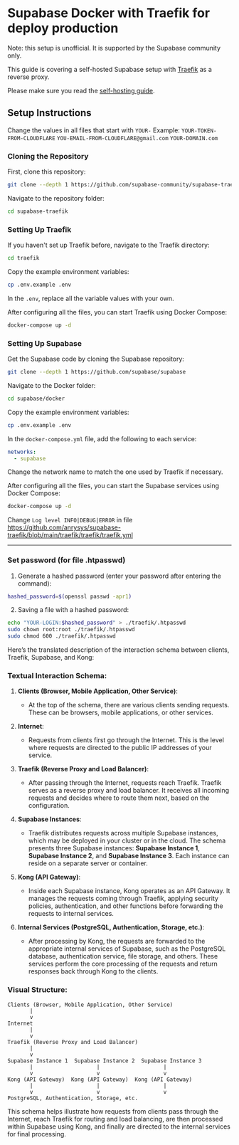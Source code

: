 # Supabase Docker with Traefik for deploy production

Note: this setup is unofficial. It is supported by the Supabase community only.

This guide is covering a self-hosted Supabase setup with [Traefik](https://github.com/traefik/traefik) as a reverse proxy.

Please make sure you read the [self-hosting guide](https://supabase.io/docs/guides/self-hosting#running-supabase).

## Setup Instructions

Change the values ​​in all files that start with `YOUR-`
Example:
      `YOUR-TOKEN-FROM-CLOUDFLARE`
      `YOU-EMAIL-FROM-CLOUDFLARE@gmail.com`
      `YOUR-DOMAIN.com`

### Cloning the Repository

First, clone this repository:

```bash
git clone --depth 1 https://github.com/supabase-community/supabase-traefik
```

Navigate to the repository folder:
```bash
cd supabase-traefik
```

### Setting Up Traefik

If you haven't set up Traefik before, navigate to the Traefik directory:

```bash
cd traefik
```

Copy the example environment variables:

```bash
cp .env.example .env
```

In the `.env`, replace all the variable values with your own.


After configuring all the files, you can start Traefik using Docker Compose:

```bash
docker-compose up -d
```

### Setting Up Supabase

Get the Supabase code by cloning the Supabase repository:

```bash
git clone --depth 1 https://github.com/supabase/supabase
```

Navigate to the Docker folder:

```bash
cd supabase/docker
```

Copy the example environment variables:

```bash
cp .env.example .env
```

In the `docker-compose.yml` file, add the following to each service:

```yaml
networks:
  - supabase
```

Change the network name to match the one used by Traefik if necessary.

After configuring all the files, you can start the Supabase services using Docker Compose:

```bash
docker-compose up -d
```

Change `Log level INFO|DEBUG|ERROR` in file https://github.com/anrysys/supabase-traefik/blob/main/traefik/traefik/traefik.yml

---

### Set password (for file .htpasswd)

1. Generate a hashed password (enter your password after entering the command):

```bash
hashed_password=$(openssl passwd -apr1)
```
2. Saving a file with a hashed password:

```bash
echo "YOUR-LOGIN:$hashed_password" > ./traefik/.htpasswd
sudo chown root:root ./traefik/.htpasswd
sudo chmod 600 ./traefik/.htpasswd
```
Here’s the translated description of the interaction schema between clients, Traefik, Supabase, and Kong:

### Textual Interaction Schema:

1. **Clients (Browser, Mobile Application, Other Service)**:
   - At the top of the schema, there are various clients sending requests. These can be browsers, mobile applications, or other services.

2. **Internet**:
   - Requests from clients first go through the Internet. This is the level where requests are directed to the public IP addresses of your service.

3. **Traefik (Reverse Proxy and Load Balancer)**:
   - After passing through the Internet, requests reach Traefik. Traefik serves as a reverse proxy and load balancer. It receives all incoming requests and decides where to route them next, based on the configuration.

4. **Supabase Instances**:
   - Traefik distributes requests across multiple Supabase instances, which may be deployed in your cluster or in the cloud. The schema presents three Supabase instances: **Supabase Instance 1**, **Supabase Instance 2**, and **Supabase Instance 3**. Each instance can reside on a separate server or container.

5. **Kong (API Gateway)**:
   - Inside each Supabase instance, Kong operates as an API Gateway. It manages the requests coming through Traefik, applying security policies, authentication, and other functions before forwarding the requests to internal services.

6. **Internal Services (PostgreSQL, Authentication, Storage, etc.)**:
   - After processing by Kong, the requests are forwarded to the appropriate internal services of Supabase, such as the PostgreSQL database, authentication service, file storage, and others. These services perform the core processing of the requests and return responses back through Kong to the clients.

### Visual Structure:

```
Clients (Browser, Mobile Application, Other Service)
       |
       v
Internet
       |
       v
Traefik (Reverse Proxy and Load Balancer)
       |
       v
Supabase Instance 1  Supabase Instance 2  Supabase Instance 3
       |                    |                    |
       v                    v                    v
Kong (API Gateway)  Kong (API Gateway)  Kong (API Gateway)
       |                    |                    |
       v                    v                    v
PostgreSQL, Authentication, Storage, etc.
```

This schema helps illustrate how requests from clients pass through the Internet, reach Traefik for routing and load balancing, are then processed within Supabase using Kong, and finally are directed to the internal services for final processing.


